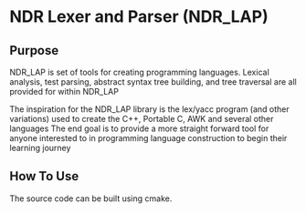 # NDR Lexer and Parser (NDR_LAP)

## Purpose
NDR_LAP is set of tools for creating programming languages.
Lexical analysis, test parsing, abstract syntax tree building, and tree traversal are all provided for within NDR_LAP

The inspiration for the NDR_LAP library is the lex/yacc program (and other variations) used to create the C++, Portable C, AWK and several other languages
The end goal is to provide a more straight forward tool for anyone interested to in programming language construction to begin their learning journey

## How To Use
The source code can be built using cmake.
